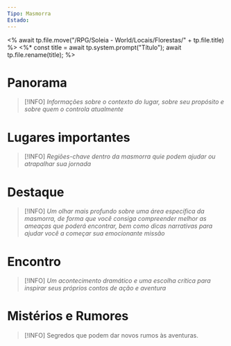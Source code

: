 ```yaml
---
Tipo: Masmorra
Estado:
---
```

<% await tp.file.move("/RPG/Soleia - World/Locais/Florestas/" + tp.file.title) %>
<%*
const title = await tp.system.prompt("Título");
await tp.file.rename(title);
%>
# Panorama

> [!INFO] *Informações sobre o contexto do lugar, sobre seu propósito e sobre quem o controla atualmente*



# Lugares importantes

> [!INFO] *Regiões-chave dentro da masmorra quie podem ajudar ou atrapalhar sua jornada*



# Destaque

> [!INFO] *Um olhar mais profundo sobre uma área específica da masmorra, de forma que você consiga compreender melhor as ameaças que poderá encontrar, bem como dicas narrativas para ajudar você a começar sua emocionante missão*



# Encontro

> [!INFO] *Um acontecimento dramático e uma escolha crítica para inspirar seus próprios contos de ação e aventura*



# Mistérios e Rumores  

> [!INFO] Segredos que podem dar novos rumos às aventuras.



